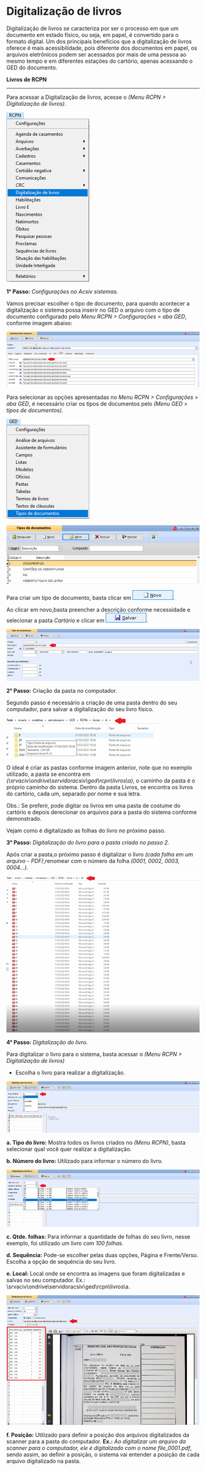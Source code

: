 # Digitalização de livros
Digitalização de livros se caracteriza por ser o processo em que um documento em estado físico, ou seja, em papel, é convertido para o formato digital. Um dos principais benefícios que a digitalização de livros oferece é mais acessibilidade, pois diferente dos documentos em papel, os arquivos eletrônicos podem ser acessados por mais de uma pessoa ao mesmo tempo e em diferentes estações do cartório, apenas acessando o GED do documento.

**Livros de RCPN**
___

Para acessar a Digitalização de livros, acesse o *(Menu RCPN > Digitalização de livros)*.

![menu](https://github.com/gislenetavaresacsiv/DigitalizacaoRCPN/blob/main/IMAGENS/MENU.png)

**1° Passo:** *Configurações no Acsiv sistemas.*

Vamos precisar escolher o tipo de documento, para quando acontecer a digitalização o sistema possa inserir no GED o arquivo com o tipo de documento configurado pelo *Menu RCPN > Configurações > aba GED*, conforme imagem abaixo:

![Confi_GED](https://github.com/gislenetavaresacsiv/DigitalizacaoRCPN/blob/main/IMAGENS/GED_CONFIGURACOES.PNG)


Para selecionar as opções apresentadas no *Menu RCPN > Configurações > aba GED*, é necessário criar os tipos de documentos pelo *(Menu GED > tipos de documentos).* 

![tipo_documentos](https://github.com/gislenetavaresacsiv/DigitalizacaoRCPN/blob/main/IMAGENS/TIPO_GED.png)

![tipos_documentos](https://github.com/gislenetavaresacsiv/DigitalizacaoRCPN/blob/main/IMAGENS/TIPOS_DOCUMENTOS_NOVO.PNG)

Para criar um tipo de documento, basta clicar em ![botao](https://github.com/gislenetavaresacsiv/DigitalizacaoRCPN/blob/main/IMAGENS/TIPOS_DOCUMENTOS_BOTAO_NOVO.PNG).

Ao clicar em novo,basta preencher a descrição conforme necessidade e selecionar a pasta *Cartório* e clicar em ![botao](https://github.com/gislenetavaresacsiv/DigitalizacaoRCPN/blob/main/IMAGENS/Botao_Salvar.PNG).

![tipos](https://github.com/gislenetavaresacsiv/DigitalizacaoRCPN/blob/main/IMAGENS/TIPOS_DOCUMENTOS.PNG)

**2° Passo:** Criação da pasta no computador.

Segundo passo é necessário a criação de uma pasta dentro do seu computador, para salvar a digitalização do seu livro físico.

![pasta](https://github.com/gislenetavaresacsiv/DigitalizacaoRCPN/blob/main/IMAGENS/ORDEM_LIVROS_PASTA_COMPUTADOR.PNG)

O ideal é criar as pastas conforme imagem anterior, note que no exemplo utilizado, a pasta se encontra em *(\\srvaciv\ondrive\servidoracsiv\ged\rcpn\livros\a)*, o caminho da pasta é o próprio caminho do sistema. Dentro da pasta Livros, se encontra os livros do cartório, cada um, separado por nome e sua letra.

Obs.: Se preferir, pode digitar os livros em uma pasta de costume do cartório e depois derecionar os arquivos para a pasta do sistema conforme demonstrado.

Vejam como é digitalizado as folhas do livro no próximo passo.


**3° Passo:** *Digitalização do livro para a pasta criada no passo 2.*


Após criar a pasta,o próximo passo é digitalizar o livro *(cada folha em um arquivo - PDF)*,renomear com o número da folha *(0001, 0002, 0003, 0004...).*

![ordem_arquivos](https://github.com/gislenetavaresacsiv/DigitalizacaoRCPN/blob/main/IMAGENS/ORDEM_ARQUIVOS_SALVOS.PNG)

**4° Passo:** *Digitalização do livro.*

Para digitalizar o livro para o sistema, basta acessar o *(Menu RCPN > Digitalização de livros)*

* Escolha o livro para realizar a digitalização.

![livro](https://github.com/gislenetavaresacsiv/DigitalizacaoRCPN/blob/main/IMAGENS/1.PNG)

**a. Tipo do livro:** Mostra todos os livros criados no *(Menu RCPN)*, basta selecionar qual você quer realizar a digitalização.

**b. Número do livro:** Utilizado para informar o número do livro.

![numero_livro](https://github.com/gislenetavaresacsiv/DigitalizacaoRCPN/blob/main/IMAGENS/2.PNG)

**c. Qtde. folhas:** Para informar a quantidade de folhas do seu livro, nesse exemplo, foi utilizado um livro com *100 folhas.*

**d. Sequência:** Pode-se escolher pelas duas opções, Página e Frente/Verso. Escolha a opção de sequência do seu livro.

**e. Local:** Local onde se encontra as imagens que foram digitalizadas e salvas no seu computador. Ex.: \\srvaciv\ondrive\servidoracsiv\ged\rcpn\livros\a.

![local](https://github.com/gislenetavaresacsiv/DigitalizacaoRCPN/blob/main/IMAGENS/3.PNG)

**f. Posição:** Utilizado para definir a posição dos arquivos digitalizados da scanner para a pasta do computador. **Ex.:** *Ao digitalizar um arquivo da scanner para o computador, ele é digitalizado com o nome file_0001.pdf*, sendo assim, ao definir a posição, o sistema vai entender a posição de cada arquivo digitalizado na pasta. 
